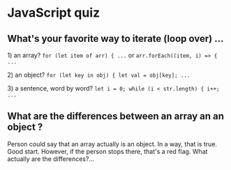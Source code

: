 # JavaScript quiz

## What's your favorite way to iterate \(loop over\) ...

1\) an array?   `for (let item of arr) { ...` or `arr.forEach((item, i) => { ...`  

2\) an object? `for (let key in obj) { let val = obj[key]; ...` 

3\) a sentence, word by word? `let i = 0; while (i < str.length) { i++; ...`  

## What are the differences between an array an an object ?

Person could say that an array actually is an object. In a way, that is true. Good start. However, if the person stops there, that's a red flag. What actually are the differences?...





















